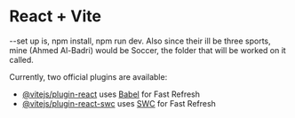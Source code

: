 # React + Vite
--set up is, npm install,
             npm run dev.
Also since their ill be three sports, mine (Ahmed Al-Badri) would be Soccer, the folder that will be worked on it called.

Currently, two official plugins are available:

- [@vitejs/plugin-react](https://github.com/vitejs/vite-plugin-react/blob/main/packages/plugin-react/README.md) uses [Babel](https://babeljs.io/) for Fast Refresh
- [@vitejs/plugin-react-swc](https://github.com/vitejs/vite-plugin-react-swc) uses [SWC](https://swc.rs/) for Fast Refresh
